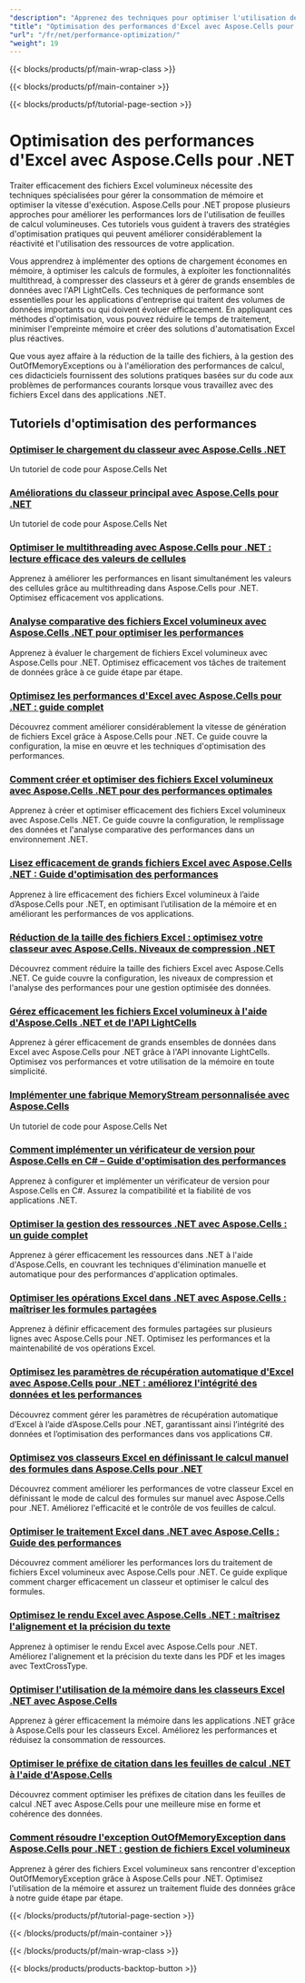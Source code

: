```yaml
---
"description": "Apprenez des techniques pour optimiser l'utilisation de la mémoire et la vitesse d'exécution lors du traitement de grands classeurs Excel avec les didacticiels Aspose.Cells pour .NET."
"title": "Optimisation des performances d'Excel avec Aspose.Cells pour .NET"
"url": "/fr/net/performance-optimization/"
"weight": 19
---
```


{{< blocks/products/pf/main-wrap-class >}}

{{< blocks/products/pf/main-container >}}

{{< blocks/products/pf/tutorial-page-section >}}


# Optimisation des performances d'Excel avec Aspose.Cells pour .NET

Traiter efficacement des fichiers Excel volumineux nécessite des techniques spécialisées pour gérer la consommation de mémoire et optimiser la vitesse d'exécution. Aspose.Cells pour .NET propose plusieurs approches pour améliorer les performances lors de l'utilisation de feuilles de calcul volumineuses. Ces tutoriels vous guident à travers des stratégies d'optimisation pratiques qui peuvent améliorer considérablement la réactivité et l'utilisation des ressources de votre application.

Vous apprendrez à implémenter des options de chargement économes en mémoire, à optimiser les calculs de formules, à exploiter les fonctionnalités multithread, à compresser des classeurs et à gérer de grands ensembles de données avec l'API LightCells. Ces techniques de performance sont essentielles pour les applications d'entreprise qui traitent des volumes de données importants ou qui doivent évoluer efficacement. En appliquant ces méthodes d'optimisation, vous pouvez réduire le temps de traitement, minimiser l'empreinte mémoire et créer des solutions d'automatisation Excel plus réactives.

Que vous ayez affaire à la réduction de la taille des fichiers, à la gestion des OutOfMemoryExceptions ou à l'amélioration des performances de calcul, ces didacticiels fournissent des solutions pratiques basées sur du code aux problèmes de performances courants lorsque vous travaillez avec des fichiers Excel dans des applications .NET.


## Tutoriels d'optimisation des performances

### [Optimiser le chargement du classeur avec Aspose.Cells .NET](./aspose-cells-net-custom-load-filters)
Un tutoriel de code pour Aspose.Cells Net

### [Améliorations du classeur principal avec Aspose.Cells pour .NET](./aspose-cells-net-mastering-workbook-enhancements)
Un tutoriel de code pour Aspose.Cells Net

### [Optimiser le multithreading avec Aspose.Cells pour .NET : lecture efficace des valeurs de cellules](./aspose-cells-net-multi-threading-read-cell-values)
Apprenez à améliorer les performances en lisant simultanément les valeurs des cellules grâce au multithreading dans Aspose.Cells pour .NET. Optimisez efficacement vos applications.

### [Analyse comparative des fichiers Excel volumineux avec Aspose.Cells .NET pour optimiser les performances](./benchmark-large-excel-files-aspose-cells-net)
Apprenez à évaluer le chargement de fichiers Excel volumineux avec Aspose.Cells pour .NET. Optimisez efficacement vos tâches de traitement de données grâce à ce guide étape par étape.

### [Optimisez les performances d'Excel avec Aspose.Cells pour .NET : guide complet](./boost-excel-performance-aspose-cells-dotnet)
Découvrez comment améliorer considérablement la vitesse de génération de fichiers Excel grâce à Aspose.Cells pour .NET. Ce guide couvre la configuration, la mise en œuvre et les techniques d'optimisation des performances.

### [Comment créer et optimiser des fichiers Excel volumineux avec Aspose.Cells .NET pour des performances optimales](./create-optimize-excel-aspose-cells-dotnet)
Apprenez à créer et optimiser efficacement des fichiers Excel volumineux avec Aspose.Cells .NET. Ce guide couvre la configuration, le remplissage des données et l'analyse comparative des performances dans un environnement .NET.

### [Lisez efficacement de grands fichiers Excel avec Aspose.Cells .NET : Guide d'optimisation des performances](./efficiently-read-large-excel-files-aspose-cells-dot-net)
Apprenez à lire efficacement des fichiers Excel volumineux à l’aide d’Aspose.Cells pour .NET, en optimisant l’utilisation de la mémoire et en améliorant les performances de vos applications.

### [Réduction de la taille des fichiers Excel : optimisez votre classeur avec Aspose.Cells. Niveaux de compression .NET](./excel-compression-aspose-cells-nets)
Découvrez comment réduire la taille des fichiers Excel avec Aspose.Cells .NET. Ce guide couvre la configuration, les niveaux de compression et l'analyse des performances pour une gestion optimisée des données.

### [Gérez efficacement les fichiers Excel volumineux à l'aide d'Aspose.Cells .NET et de l'API LightCells](./handle-large-excel-files-aspose-cells-net-lightcells-api)
Apprenez à gérer efficacement de grands ensembles de données dans Excel avec Aspose.Cells pour .NET grâce à l'API innovante LightCells. Optimisez vos performances et votre utilisation de la mémoire en toute simplicité.

### [Implémenter une fabrique MemoryStream personnalisée avec Aspose.Cells](./implement-custom-memorystream-factory-aspose-cells)
Un tutoriel de code pour Aspose.Cells Net

### [Comment implémenter un vérificateur de version pour Aspose.Cells en C# – Guide d'optimisation des performances](./implement-version-checker-aspose-cells-dotnet-csharp)
Apprenez à configurer et implémenter un vérificateur de version pour Aspose.Cells en C#. Assurez la compatibilité et la fiabilité de vos applications .NET.

### [Optimiser la gestion des ressources .NET avec Aspose.Cells : un guide complet](./mastering-resource-management-aspose-cells-dotnet)
Apprenez à gérer efficacement les ressources dans .NET à l'aide d'Aspose.Cells, en couvrant les techniques d'élimination manuelle et automatique pour des performances d'application optimales.

### [Optimiser les opérations Excel dans .NET avec Aspose.Cells : maîtriser les formules partagées](./optimize-aspose-cells-net-shared-formulas)
Apprenez à définir efficacement des formules partagées sur plusieurs lignes avec Aspose.Cells pour .NET. Optimisez les performances et la maintenabilité de vos opérations Excel.

### [Optimisez les paramètres de récupération automatique d'Excel avec Aspose.Cells pour .NET : améliorez l'intégrité des données et les performances](./optimize-excel-autorecovery-aspose-cells-net)
Découvrez comment gérer les paramètres de récupération automatique d’Excel à l’aide d’Aspose.Cells pour .NET, garantissant ainsi l’intégrité des données et l’optimisation des performances dans vos applications C#.

### [Optimisez vos classeurs Excel en définissant le calcul manuel des formules dans Aspose.Cells pour .NET](./optimize-excel-manual-formula-calculation-aspose-cells-net)
Découvrez comment améliorer les performances de votre classeur Excel en définissant le mode de calcul des formules sur manuel avec Aspose.Cells pour .NET. Améliorez l'efficacité et le contrôle de vos feuilles de calcul.

### [Optimiser le traitement Excel dans .NET avec Aspose.Cells : Guide des performances](./optimize-excel-processing-aspose-cells-net)
Découvrez comment améliorer les performances lors du traitement de fichiers Excel volumineux avec Aspose.Cells pour .NET. Ce guide explique comment charger efficacement un classeur et optimiser le calcul des formules.

### [Optimisez le rendu Excel avec Aspose.Cells .NET : maîtrisez l'alignement et la précision du texte](./optimize-excel-rendering-aspose-cells-net)
Apprenez à optimiser le rendu Excel avec Aspose.Cells pour .NET. Améliorez l'alignement et la précision du texte dans les PDF et les images avec TextCrossType.

### [Optimiser l'utilisation de la mémoire dans les classeurs Excel .NET avec Aspose.Cells](./optimize-memory-aspose-cells-net)
Apprenez à gérer efficacement la mémoire dans les applications .NET grâce à Aspose.Cells pour les classeurs Excel. Améliorez les performances et réduisez la consommation de ressources.

### [Optimiser le préfixe de citation dans les feuilles de calcul .NET à l'aide d'Aspose.Cells](./optimize-quote-prefix-aspose-cells-net)
Découvrez comment optimiser les préfixes de citation dans les feuilles de calcul .NET avec Aspose.Cells pour une meilleure mise en forme et cohérence des données.

### [Comment résoudre l'exception OutOfMemoryException dans Aspose.Cells pour .NET : gestion de fichiers Excel volumineux](./resolve-outofmemoryexception-aspose-cells-large-excel-files)
Apprenez à gérer des fichiers Excel volumineux sans rencontrer d'exception OutOfMemoryException grâce à Aspose.Cells pour .NET. Optimisez l'utilisation de la mémoire et assurez un traitement fluide des données grâce à notre guide étape par étape.



{{< /blocks/products/pf/tutorial-page-section >}}

{{< /blocks/products/pf/main-container >}}

{{< /blocks/products/pf/main-wrap-class >}}

{{< blocks/products/products-backtop-button >}}